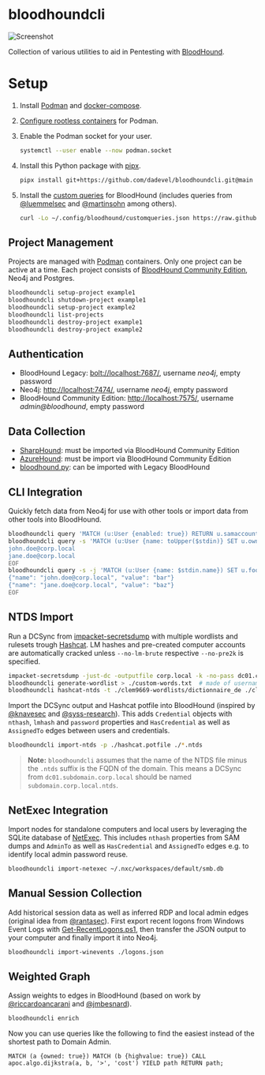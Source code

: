 # bloodhoundcli

![Screenshot](./assets/demo.png)

Collection of various utilities to aid in Pentesting with [BloodHound](https://github.com/bloodhoundad/bloodhound).

# Setup

1. Install [Podman](https://github.com/containers/podman/) and [docker-compose](https://github.com/docker/compose).
2. [Configure rootless containers](https://github.com/containers/podman/blob/main/docs/tutorials/rootless_tutorial.md) for Podman.
3. Enable the Podman socket for your user.

    ~~~ bash
    systemctl --user enable --now podman.socket
    ~~~

3. Install this Python package with [pipx](https://github.com/pypa/pipx).

    ~~~ bash
    pipx install git+https://github.com/dadevel/bloodhoundcli.git@main
    ~~~

4. Install the [custom queries](./customqueries.json) for BloodHound (includes queries from [@luemmelsec](https://github.com/LuemmelSec/Custom-BloodHound-Queries) and [@martinsohn](https://gist.github.com/martinsohn/3f6122c7486ca3ffcaa444772f1a35f2) among others).

    ~~~ bash
    curl -Lo ~/.config/bloodhound/customqueries.json https://raw.githubusercontent.com/dadevel/bloodhoundcli/main/customqueries.json
    ~~~

## Project Management

Projects are managed with [Podman](https://github.com/containers/podman) containers.
Only one project can be active at a time.
Each project consists of [BloodHound Community Edition](https://github.com/specterops/bloodhound), Neo4j and Postgres.

~~~ bash
bloodhoundcli setup-project example1
bloodhoundcli shutdown-project example1
bloodhoundcli setup-project example2
bloodhoundcli list-projects
bloodhoundcli destroy-project example1
bloodhoundcli destroy-project example2
~~~

## Authentication

- BloodHound Legacy: <bolt://localhost:7687/>, username *neo4j*, empty password
- Neo4j: <http://localhost:7474/>, username *neo4j*, empty password
- BloodHound Community Edition: <http://localhost:7575/>, username *admin@bloodhound*, empty password

## Data Collection

- [SharpHound](https://github.com/bloodhoundad/sharphound): must be imported via BloodHound Community Edition
- [AzureHound](https://github.com/bloodhoundad/azurehound): must be import via BloodHound Community Edition
- [bloodhound.py](https://github.com/dirkjanm/bloodhound.py): can be imported with Legacy BloodHound

## CLI Integration

Quickly fetch data from Neo4j for use with other tools or import data from other tools into BloodHound.

~~~ bash
bloodhoundcli query 'MATCH (u:User {enabled: true}) RETURN u.samaccountname' > ./users.txt
bloodhoundcli query -s 'MATCH (u:User {name: toUpper($stdin)} SET u.owned=true RETURN u.name' << EOF
john.doe@corp.local
jane.doe@corp.local
EOF
bloodhoundcli query -s -j 'MATCH (u:User {name: $stdin.name}) SET u.foo=$stdin.value RETURN u.name' << EOF
{"name": "john.doe@corp.local", "value": "bar"}
{"name": "jane.doe@corp.local", "value": "baz"}
EOF
~~~

## NTDS Import

Run a DCSync from [impacket-secretsdump](https://github.com/fortra/impacket) with multiple wordlists and rulesets trough [Hashcat](https://github.com/hashcat/hashcat).
LM hashes and pre-created computer accounts are automatically cracked unless `--no-lm-brute` respective `--no-pre2k` is specified.

~~~ bash
impacket-secretsdump -just-dc -outputfile corp.local -k -no-pass dc01.corp.local
bloodhoundcli generate-wordlist > ./custom-words.txt  # made of usernames, descriptions, etc.
bloodhoundcli hashcat-ntds -t ./clem9669-wordlists/dictionnaire_de ./clem9669-hashcat-rules/clem9669_medium.rule -t ./custom-words.txt ./unicorn-hashcat-rules/unicorn\ rules/SuperUnicorn.rule -t ./weakpass-3.txt ./unicorn-hashcat-rules/unicorn\ rules/Unicorn250.rule -p ./hashcat.potfile ./*.ntds
~~~

Import the DCSync output and Hashcat potfile into BloodHound (inspired by [@knavesec](https://github.com/knavesec/max) and [@syss-research](https://github.com/syss-research/hashcathelper)).
This adds `Credential` objects with `nthash`, `lmhash` and `password` properties and `HasCredential` as well as `AssignedTo` edges between users and credentials.

~~~ bash
bloodhoundcli import-ntds -p ./hashcat.potfile ./*.ntds
~~~

> **Note:**
> `bloodhoundcli` assumes that the name of the NTDS file minus the `.ntds` suffix is the FQDN of the domain.
> This means a DCSync from `dc01.subdomain.corp.local` should be named `subdomain.corp.local.ntds`.

## NetExec Integration

Import nodes for standalone computers and local users by leveraging the SQLite database of [NetExec](https://github.com/pennyw0rth/netexec).
This includes `nthash` properties from SAM dumps and `AdminTo` as well as `HasCredential` and `AssignedTo` edges e.g. to identify local admin password reuse.

~~~ bash
bloodhoundcli import-netexec ~/.nxc/workspaces/default/smb.db
~~~

## Manual Session Collection

Add historical session data as well as inferred RDP and local admin edges (original idea from [@rantasec](https://medium.com/@rantasec/bloodhound-for-blue-teams-windows-event-id-4624-a259c76ee09e)).
First export recent logons from Windows Event Logs with [Get-RecentLogons.ps1](./Get-RecentLogons.ps1), then transfer the JSON output to your computer and finally import it into Neo4j.

~~~ bash
bloodhoundcli import-winevents ./logons.json
~~~

## Weighted Graph

Assign weights to edges in BloodHound (based on work by [@riccardoancarani](https://riccardoancarani.github.io/2019-11-08-not-all-paths-are-equal/) and [@jmbesnard](https://www.linkedin.com/pulse/graph-theory-assess-active-directory-smartest-vs-shortest-besnard-0qgle)).

~~~ bash
bloodhoundcli enrich
~~~

Now you can use queries like the following to find the easiest instead of the shortest path to Domain Admin.

~~~ cypher
MATCH (a {owned: true}) MATCH (b {highvalue: true}) CALL apoc.algo.dijkstra(a, b, '>', 'cost') YIELD path RETURN path;
~~~
